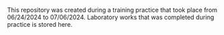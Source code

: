 This repository was created during a training practice that took place from 06/24/2024 to 07/06/2024.
Laboratory works that was completed during practice is stored here.
